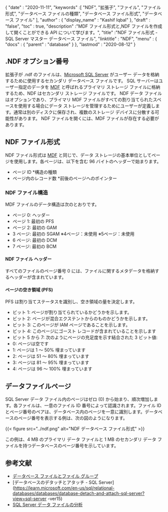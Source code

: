 {
  "date" : "2020-11-11",
  "keywords" :[ "NDF", "拡張子", "ファイル", "ファイル形式", "データベース ファイルの種類", "データベース ファイル形式", "データベース ファイル" ],
  "author" : {
    "display_name" : "Kashif Iqbal"
},
  "draft" : "false",
  "toc" : true,
  "description" :"MDF ファイル形式と,NDF ファイルを作成して開くことができる API について学びます。",
  "title" :"NDF ファイル形式 - SQL Server マスター データベース ファイル",
  "linktitle" : "NDF",
  "menu" : {
    "docs" : {
      "parent" : "database"
}
},
  "lastmod" : "2020-08-12"
}

## .NDF オプション番号

拡張子が .ndf のファイルは、[Microsoft SQL Server](https://en.wikipedia.org/wiki/Microsoft_SQL_Server) がユーザー データを格納するために使用するセカンダリ データベース ファイルです。 SQL サーバーはユーザー指定のデータを [MDF](/database/mdf/) と呼ばれるプライマリ ストレージ ファイルに格納するため、NDF はセカンダリ ストレージ ファイルです。 NDF データ ファイルはオプションであり、プライマリ MDF ファイルがすべての割り当てられたスペースを使用する場合にデータ ストレージを管理するためにユーザーが定義します。通常は別のディスクに保存され、複数のストレージ デバイスに分散する可能性があります。 NDF ファイルを開くには、MDF ファイルが存在する必要があります。

## NDF ファイル形式

NDF ファイル形式は [MDF](/database/mdf/) と同じで、データ ストレージの基本単位としてページを使用します。各ページは、以下を含む 96 バイトのヘッダーで始まります。

* ページ ID
*構造の種類
* ページ内のレコード数
*前後のページへのポインター

### NDF ファイル構造

MDF ファイルのデータ構造は次のとおりです。

* ページ 0: ヘッダー
* ページ 1: 最初の PFS
* ページ 2: 最初の GAM
* 3 ページ: 最初の SGAM
※4ページ：未使用
※5ページ：未使用
* 6 ページ: 最初の DCM
* 7 ページ: 最初の BCM

#### NDF ファイル ヘッダー

すべてのファイルのページ番号 0 には、ファイルに関するメタデータを格納するヘッダーが含まれています。

#### ページの空き領域 (PFS)
PFS は割り当てステータスを識別し、空き領域の量を決定します。

* ビット 1: ページが割り当てられているかどうかを示します。
* ビット 2: ページが混合エクステントからのものかどうかを示します。
* ビット 3: このページが IAM ページであることを示します。
* ビット 4: このページにゴースト レコードが含まれていることを示します
* ビット 5 から 7: 次のようにページの充足度を示す結合された 3 ビット値:
* 0: ページは空です
* 1: ページは 1 ～ 50% 埋まっています
* 2: ページは 51 ～ 80% 埋まっています
* 3: ページは 81 ～ 95% 埋まっています
* 4: ページは 96 ～ 100% 埋まっています

## データファイルページ

SQL Server データ ファイル内のページはゼロ (0) から始まり、順次増加します。各ファイルは、一意のファイル ID 番号によって認識されます。ファイル ID とページ番号のペアは、データベース内のページを一意に識別します。データベースのページ番号を表示する例は、次の図のようになります。

{{< figure src="../ndf.png" alt="NDF データベース ファイル形式" >}}

この例は、4 MB のプライマリ データ ファイルと 1 MB のセカンダリ データ ファイルを持つデータベースのページ番号を示しています。

## 参考文献

* [データベース ファイルとファイル グループ](https://learn.microsoft.com/en-us/sql/relational-databases/databases/database-files-and-filegroups?redirectedfrom=MSDN&view=sql-server-ver15)
* [データベースのデタッチとアタッチ - SQL Server](https://learn.microsoft.com/en-us/sql/relational-databases/databases/database-detach-and-attach-sql-server?view=sql-server -ver15)
* [SQL Server データ ファイルの分析](https://blog.pythian.com/analyzing-sql-server-data-file-anatomy/)

